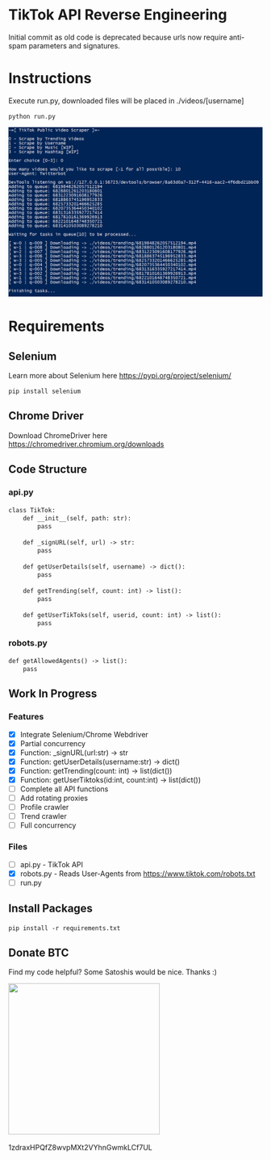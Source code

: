 # TikTok API Reverse Engineering
Initial commit as old code is deprecated because urls now require anti-spam parameters and signatures.

# Instructions
Execute run.py, downloaded files will be placed in ./videos/[username]
```
python run.py
```
![](images/example_run.png)

# Requirements
## Selenium
Learn more about Selenium here https://pypi.org/project/selenium/
```
pip install selenium
```

## Chrome Driver
Download ChromeDriver here https://chromedriver.chromium.org/downloads

## Code Structure
### api.py
```
class TikTok:
    def __init__(self, path: str):
        pass
        
    def _signURL(self, url) -> str:
        pass
        
    def getUserDetails(self, username) -> dict():
        pass
    
    def getTrending(self, count: int) -> list(): 
        pass
        
    def getUserTikToks(self, userid, count: int) -> list():
        pass
```

### robots.py
```
def getAllowedAgents() -> list():
    pass
```

## Work In Progress
### Features
- [x] Integrate Selenium/Chrome Webdriver
- [x] Partial concurrency
- [x] Function: _signURL(url:str) -> str
- [x] Function: getUserDetails(username:str) -> dict()
- [x] Function: getTrending(count: int) -> list(dict())
- [x] Function: getUserTiktoks(id:int, count:int) -> list(dict())
- [ ] Complete all API functions
- [ ] Add rotating proxies
- [ ] Profile crawler
- [ ] Trend crawler
- [ ] Full concurrency

### Files
- [ ] api.py - TikTok API
- [x] robots.py - Reads User-Agents from https://www.tiktok.com/robots.txt
- [ ] run.py

## Install Packages
```
pip install -r requirements.txt
```

## Donate BTC
Find my code helpful? Some Satoshis would be nice. Thanks :)
<p align="left">
<img width="300" height="300" src="https://i.imgur.com/PhC1zJG.png">
</p>
1zdraxHPQfZ8wvpMXt2VYhnGwmkLCf7UL
